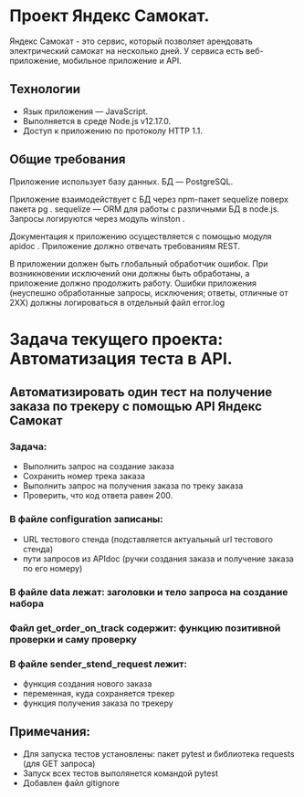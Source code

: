 ﻿# Проект Яндекс Самокат. 
Яндекс Самокат - это сервис, который позволяет арендовать электрический самокат на несколько дней.
У сервиса есть веб-приложение, мобильное приложение и API.
## Технологии
- Язык приложения — JavaScript.
- Выполняется в среде Node.js v12.17.0.
- Доступ к приложению по протоколу HTTP 1.1.
## Общие требования
Приложение использует базу данных. БД — PostgreSQL. 

Приложение взаимодействует с БД через npm-пакет sequelize  поверх пакета pg . sequelize  — ORM для работы с различными БД в node.js.
Запросы логируются через модуль winston . 

Документация к приложению осуществляется с помощью модуля apidoc .
Приложение должно отвечать требованиям REST.

В приложении должен быть глобальный обработчик ошибок. 
При возникновении исключений они должны быть обработаны, а приложение должно продолжить работу.
Ошибки приложения (неуспешно обработанные запросы, исключения; ответы, отличные от 2XX) должны логироваться в отдельный файл error.log

# Задача текущего проекта: Автоматизация теста в API.
## Автоматизировать один тест на получение заказа по трекеру с помощью API Яндекс Самокат
### Задача:
- Выполнить запрос на создание заказа
- Сохранить номер трека заказа
- Выполнить запрос на получения заказа по треку заказа
- Проверить, что код ответа равен 200.
### В файле configuration записаны:
- URL тестового стенда (подставляется актуальный url тестового стенда)
- пути запросов из APIdoc (ручки создания заказа и получение заказа по его номеру)
### В файле data лежат: заголовки и тело запроса на создание набора
### Файл get_order_on_track содержит: функцию позитивной проверки и саму проверку
### В файле sender_stend_request лежит: 
- функция создания нового заказа 
- переменная, куда сохраняется трекер
- функция получения заказа по трекеру
## Примечания:
- Для запуска тестов установлены: пакет pytest и библиотека requests (для GET запроса)
- Запуск всех тестов выполянется командой pytest
- Добавлен файл gitignore